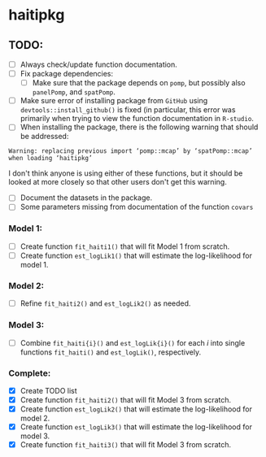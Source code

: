 # haitipkg

## TODO: 

- [ ] Always check/update function documentation. 
- [ ] Fix package dependencies:
  - [ ] Make sure that the package depends on `pomp`, but possibly also `panelPomp`, and `spatPomp`.
- [ ] Make sure error of installing package from `GitHub` using `devtools::install_github()` is fixed (in particular, this error was primarily when trying to view the function documentation in `R-studio`. 
- [ ] When installing the package, there is the following warning that should be addressed: 
``` 
Warning: replacing previous import ‘pomp::mcap’ by ‘spatPomp::mcap’ when loading ‘haitipkg’
```
I don't think anyone is using either of these functions, but it should be looked at more closely so that other users don't get this warning.
- [ ] Document the datasets in the package.
- [ ] Some parameters missing from documentation of the function `covars`

### Model 1:

- [ ] Create function `fit_haiti1()` that will fit Model 1 from scratch. 
- [ ] Create function `est_logLik1()` that will estimate the log-likelihood for model 1.

### Model 2: 

- [ ] Refine `fit_haiti2()` and `est_logLik2()` as needed.

### Model 3:

- [ ] Combine `fit_haiti{i}()` and `est_logLik{i}()` for each $i$ into single functions `fit_haiti()` and `est_logLik()`, respectively. 



### Complete: 

- [x] Create TODO list
- [x] Create function `fit_haiti2()` that will fit Model 3 from scratch. 
- [x] Create function `est_logLik2()` that will estimate the log-likelihood for model 2.
- [x] Create function `est_logLik3()` that will estimate the log-likelihood for model 3.
- [x] Create function `fit_haiti3()` that will fit Model 3 from scratch. 
